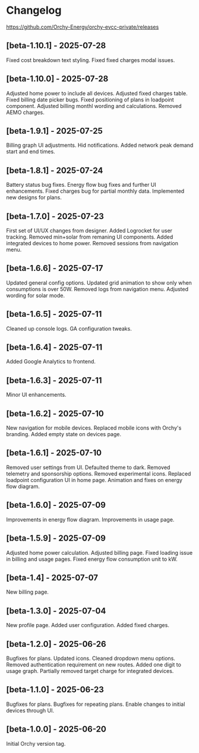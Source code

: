 # Changelog

https://github.com/Orchy-Energy/orchy-evcc-private/releases

## [beta-1.10.1] - 2025-07-28
Fixed cost breakdown text styling. 
Fixed fixed charges modal issues. 

## [beta-1.10.0] - 2025-07-28
Adjusted home power to include all devices. 
Adjusted fixed charges table. 
Fixed billing date picker bugs. 
Fixed positioning of plans in loadpoint component. 
Adjusted billing monthl wording and calculations. 
Removed AEMO charges. 

## [beta-1.9.1] - 2025-07-25
Billing graph UI adjustments. 
Hid notifications. 
Added network peak demand start and end times. 

## [beta-1.8.1] - 2025-07-24
Battery status bug fixes. 
Energy flow bug fixes and further UI enhancements. 
Fixed charges bug for partial monthly data. 
Implemented new designs for plans. 

## [beta-1.7.0] - 2025-07-23
First set of UI/UX changes from designer. 
Added Logrocket for user tracking. 
Removed min+solar from remaning UI components. 
Added integrated devices to home power. 
Removed sessions from navigation menu. 

## [beta-1.6.6] - 2025-07-17
Updated general config options. 
Updated grid animation to show only when consumptions is over 50W. 
Removed logs from navigation menu. 
Adjusted wording for solar mode. 

## [beta-1.6.5] - 2025-07-11
Cleaned up console logs. 
GA configuration tweaks. 

## [beta-1.6.4] - 2025-07-11
Added Google Analytics to frontend.

## [beta-1.6.3] - 2025-07-11
Minor UI enhancements.

## [beta-1.6.2] - 2025-07-10
New navigation for mobile devices. 
Replaced mobile icons with Orchy's branding. 
Added empty state on devices page. 

## [beta-1.6.1] - 2025-07-10
Removed user settings from UI. 
Defaulted theme to dark. 
Removed telemetry and sponsorship options. 
Removed experimental icons. 
Replaced loadpoint configuration UI in home page. 
Animation and fixes on energy flow diagram. 

## [beta-1.6.0] - 2025-07-09
Improvements in energy flow diagram. 
Improvements in usage page. 

## [beta-1.5.9] - 2025-07-09
Adjusted home power calculation. 
Adjusted billing page. 
Fixed loading issue in billing and usage pages. 
Fixed energy flow consumption unit to kW. 

## [beta-1.4] - 2025-07-07
New billing page.

## [beta-1.3.0] - 2025-07-04
New profile page. 
Added user configuration. 
Added fixed charges. 

## [beta-1.2.0] - 2025-06-26
Bugfixes for plans. 
Updated icons. 
Cleaned dropdown menu options. 
Removed authentication requirement on new routes. 
Added one digit to usage graph. 
Partially removed target charge for integrated devices. 

## [beta-1.1.0] - 2025-06-23
Bugfixes for plans. 
Bugfixes for repeating plans. 
Enable changes to initial devices through UI. 

## [beta-1.0.0] - 2025-06-20
Initial Orchy version tag. 
